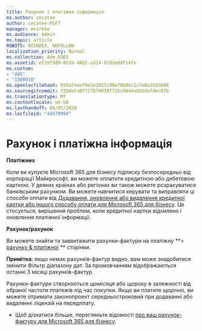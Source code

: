 ```yaml
---
title: Рахунок і платіжна інформація
ms.author: cmcatee
author: cmcatee-MSFT
manager: mnirkhe
ms.audience: Admin
ms.topic: article
ROBOTS: NOINDEX, NOFOLLOW
localization_priority: Normal
ms.collection: Adm_O365
ms.assetid: ef2df989-8539-48b5-a324-97d2e09f14fe
ms.custom:
- "485"
- "1500018"
ms.openlocfilehash: 650a74eef9e2e2051c99e78b8ec1c7e8a35d3048
ms.sourcegitcommit: f28dafa0f727870038f72bc904da926daf4ec07b
ms.translationtype: MT
ms.contentlocale: uk-UA
ms.lasthandoff: 06/05/2020
ms.locfileid: "44579994"
---
```

# <a name="invoice-and-payment-information"></a>Рахунок і платіжна інформація

**Платіжних**

Коли ви купуєте Microsoft 365 для бізнесу підписку безпосередньо від корпорації Майкрософт, ви можете оплатити кредитною або дебетовою карткою.  У деяких країнах або регіонах ви також можете розрахуватися банківським рахунком.  Ви можете навчитися керувати та виправляти ці способи оплати від [Додавання, оновлення або видалення кредитної картки або іншого способу оплати для Microsoft 365 для бізнесу](https://go.microsoft.com/fwlink/?linkid=2118133).  Це стосується, вирішення проблем, коли кредитної картки відхилено і оновлення платіжної інформації.

**Рахунок/рахунок**

Ви можете знайти та завантажити рахунки-фактури на платіжну **> [рахунку & платіжної](https://go.microsoft.com/fwlink/p/?linkid=848039) ** сторінки.  

**Примітка**: якщо немає рахунків-фактур видно, вам може знадобитися змінити Фільтр діапазону дат.  За промовчанням відображаються останні 3 місяці рахунків-фактур.

Рахунки-фактури створюються щомісяця або щороку в залежності від обраної частоти платежів під час покупки.  Якщо ви платите щорічно, ви можете отримати законопроект середньостроковий при додаванні або видаленні ліцензій на передплату.
 
- Щоб дізнатися більше, перегляньте відомості [про ваш рахунок-фактуру для Microsoft 365 для бізнесу](https://go.microsoft.com/fwlink/?linkid=2119101).
